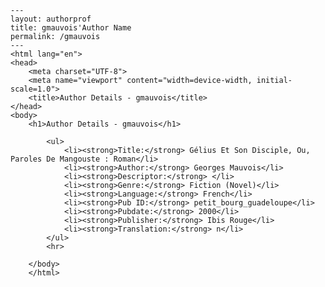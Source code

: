 
    ---
    layout: authorprof
    title: gmauvois'Author Name 
    permalink: /gmauvois
    ---
    <html lang="en">
    <head>
        <meta charset="UTF-8">
        <meta name="viewport" content="width=device-width, initial-scale=1.0">
        <title>Author Details - gmauvois</title>
    </head>
    <body>
        <h1>Author Details - gmauvois</h1>
        
            <ul>
                <li><strong>Title:</strong> Gélius Et Son Disciple, Ou, Paroles De Mangouste : Roman</li>
                <li><strong>Author:</strong> Georges Mauvois</li>
                <li><strong>Descriptor:</strong> </li>
                <li><strong>Genre:</strong> Fiction (Novel)</li>
                <li><strong>Language:</strong> French</li>
                <li><strong>Pub ID:</strong> petit_bourg_guadeloupe</li>
                <li><strong>Pubdate:</strong> 2000</li>
                <li><strong>Publisher:</strong> Ibis Rouge</li>
                <li><strong>Translation:</strong> n</li>
            </ul>
            <hr>
            
        </body>
        </html>
        